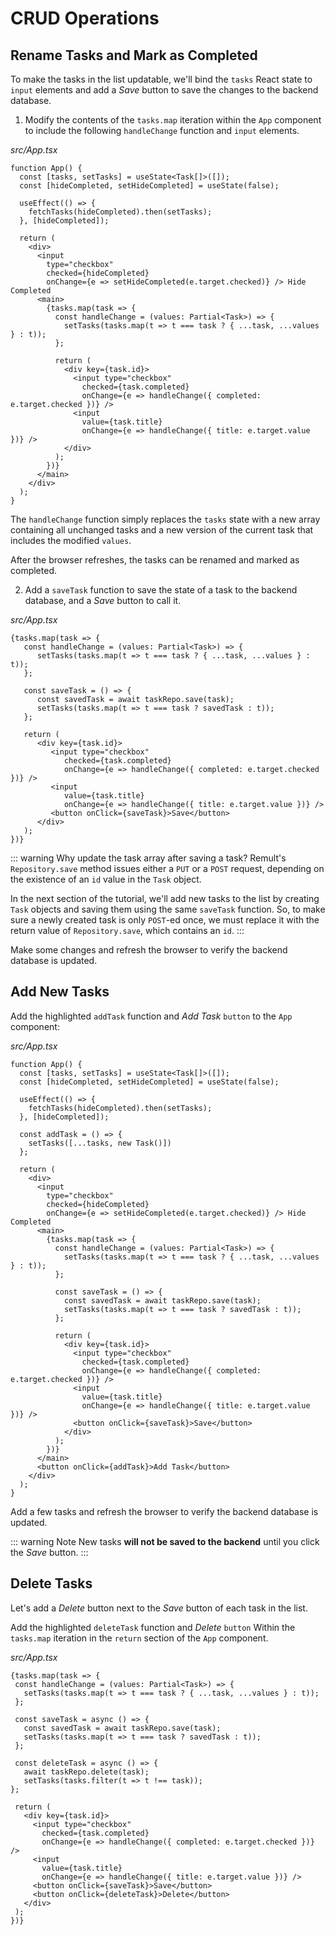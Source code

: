 # CRUD Operations

## Rename Tasks and Mark as Completed

To make the tasks in the list updatable, we'll bind the `tasks` React state to `input` elements and add a *Save* button to save the changes to the backend database.

1. Modify the contents of the `tasks.map` iteration within the `App` component to include the following `handleChange` function and `input` elements.

*src/App.tsx*
```tsx{16-31}
function App() {
  const [tasks, setTasks] = useState<Task[]>([]);
  const [hideCompleted, setHideCompleted] = useState(false);

  useEffect(() => {
    fetchTasks(hideCompleted).then(setTasks);
  }, [hideCompleted]);

  return (
    <div>
      <input
        type="checkbox"
        checked={hideCompleted}
        onChange={e => setHideCompleted(e.target.checked)} /> Hide Completed
      <main>
        {tasks.map(task => {
          const handleChange = (values: Partial<Task>) => {
            setTasks(tasks.map(t => t === task ? { ...task, ...values } : t));
          };

          return (
            <div key={task.id}>
              <input type="checkbox"
                checked={task.completed}
                onChange={e => handleChange({ completed: e.target.checked })} />
              <input
                value={task.title}
                onChange={e => handleChange({ title: e.target.value })} />
            </div>
          );
        })}
      </main>
    </div>
  );
}
```

   The `handleChange` function simply replaces the `tasks` state with a new array containing all unchanged tasks and a new version of the current task that includes the modified `values`.

   After the browser refreshes, the tasks can be renamed and marked as completed.

2. Add a `saveTask` function to save the state of a task to the backend database, and a *Save* button to call it.

*src/App.tsx*
```tsx{6-9,19}
{tasks.map(task => {
   const handleChange = (values: Partial<Task>) => {
      setTasks(tasks.map(t => t === task ? { ...task, ...values } : t));
   };

   const saveTask = () => {
      const savedTask = await taskRepo.save(task);
      setTasks(tasks.map(t => t === task ? savedTask : t));
   };

   return (
      <div key={task.id}>
         <input type="checkbox"
            checked={task.completed}
            onChange={e => handleChange({ completed: e.target.checked })} />
         <input
            value={task.title}
            onChange={e => handleChange({ title: e.target.value })} />
         <button onClick={saveTask}>Save</button>
      </div>
   );
})}
```

::: warning Why update the task array after saving a task?
Remult's `Repository.save` method issues either a `PUT` or a `POST` request, depending on the existence of an `id` value in the `Task` object. 

In the next section of the tutorial, we'll add new tasks to the list by creating `Task` objects and saving them using the same `saveTask` function. So, to make sure a newly created task is only `POST`-ed once, we must replace it with the return value of `Repository.save`, which contains an `id`.
:::

Make some changes and refresh the browser to verify the backend database is updated.
## Add New Tasks

Add the highlighted `addTask` function and *Add Task* `button` to the `App` component:

*src/App.tsx*
```tsx{9-11,43}
function App() {
  const [tasks, setTasks] = useState<Task[]>([]);
  const [hideCompleted, setHideCompleted] = useState(false);

  useEffect(() => {
    fetchTasks(hideCompleted).then(setTasks);
  }, [hideCompleted]);

  const addTask = () => {
    setTasks([...tasks, new Task()])
  };

  return (
    <div>
      <input
        type="checkbox"
        checked={hideCompleted}
        onChange={e => setHideCompleted(e.target.checked)} /> Hide Completed
      <main>
        {tasks.map(task => {
          const handleChange = (values: Partial<Task>) => {
            setTasks(tasks.map(t => t === task ? { ...task, ...values } : t));
          };

          const saveTask = () => {
            const savedTask = await taskRepo.save(task);
            setTasks(tasks.map(t => t === task ? savedTask : t));
          };

          return (
            <div key={task.id}>
              <input type="checkbox"
                checked={task.completed}
                onChange={e => handleChange({ completed: e.target.checked })} />
              <input
                value={task.title}
                onChange={e => handleChange({ title: e.target.value })} />
              <button onClick={saveTask}>Save</button>
            </div>
          );
        })}
      </main>
      <button onClick={addTask}>Add Task</button>
    </div>
  );
}
```

Add a few tasks and refresh the browser to verify the backend database is updated.

::: warning Note 
New tasks **will not be saved to the backend** until you click the *Save* button.
:::

## Delete Tasks

Let's add a *Delete* button next to the *Save* button of each task in the list.

Add the highlighted `deleteTask` function and *Delete* `button` Within the `tasks.map` iteration in the `return` section of the `App` component.

*src/App.tsx*
```tsx{11-14,25}
{tasks.map(task => {
 const handleChange = (values: Partial<Task>) => {
   setTasks(tasks.map(t => t === task ? { ...task, ...values } : t));
 };
 
 const saveTask = async () => {
   const savedTask = await taskRepo.save(task);
   setTasks(tasks.map(t => t === task ? savedTask : t));
 };
 
 const deleteTask = async () => {
   await taskRepo.delete(task);
   setTasks(tasks.filter(t => t !== task));
};

 return (
   <div key={task.id}>
     <input type="checkbox"
       checked={task.completed}
       onChange={e => handleChange({ completed: e.target.checked })} />
     <input
       value={task.title}
       onChange={e => handleChange({ title: e.target.value })} />
     <button onClick={saveTask}>Save</button>
     <button onClick={deleteTask}>Delete</button>
   </div>
 );
})}
```